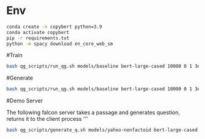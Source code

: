 
# Env 
```sh
conda create -n copybert python=3.9
conda activate copybert
pip -r requirements.txt
python -m spacy download en_core_web_sm
```



#Train
```sh
bash qg_scripts/run_qg.sh models/baseline bert-large-cased 10000 0 1 3e-5 -e --train_file data/squad_unilm/squad.unilm.train.json --do_train --predict_file ./data/squad_unilm/squad.unilm.test.json
```

#Generate
```sh
bash qg_scripts/run_qg.sh models/baseline bert-large-cased 10000 0 1 3e-5 -e --train_file data/squad_unilm/squad.unilm.train.json --do_predict --predict_file ./data/squad_unilm/squad.unilm.test.json
```


#Demo Server  

The following falcon server takes a passage and generates question, returns it to the client process '''

```sh
bash qg_scripts/generate_q.sh models/yahoo-nonfactoid bert-large-cased 10000 0 1 3e-5 -e --train_file data/yahoo-non-factoid/nfL6.train.squad.json --do_predict --predict_file ./data/yahoo-non-factoid/nfL6.dev.squad.json --bert_model models/yahoo-nonfactoid-bert-large-cased/ 
```
